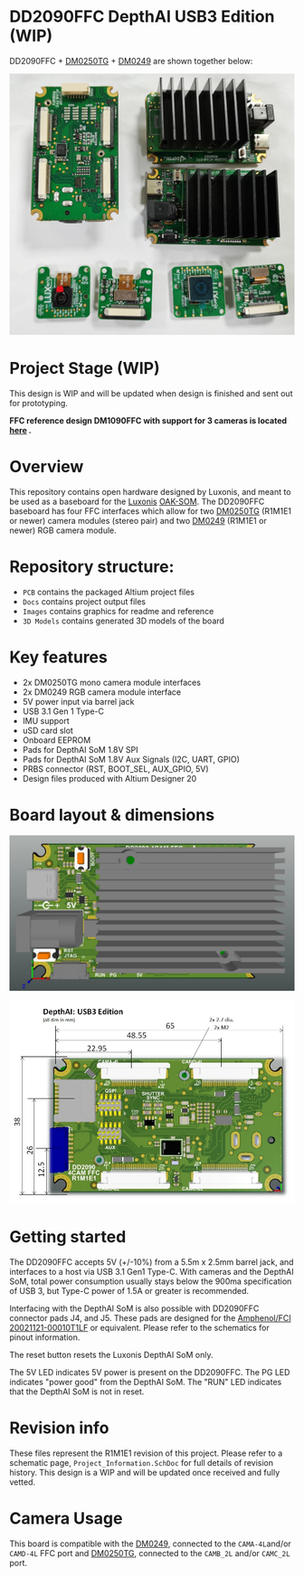 

# DD2090FFC DepthAI USB3 Edition (WIP)

DD2090FFC + [DM0250TG](https://github.com/luxonis/depthai-hardware/tree/master/DM0250TG_DepthAI_Mono_Camera) + [DM0249](https://github.com/luxonis/depthai-hardware/tree/master/DM0249_DepthAI_RGB_Camera) are shown together below:

![](./Images/DD2090FFC_R0M0E0.jpg)

# Project Stage (WIP)



This design is WIP and will be updated when design is finished and sent out for prototyping.

**FFC reference design DM1090FFC with support for 3 cameras is located [here](https://github.com/luxonis/depthai-hardware/tree/master/DM1090FFC_DepthAI_USB3) .**   



# Overview

This repository contains open hardware designed by Luxonis, and meant to be used as a baseboard for the [Luxonis](https://www.luxonis.com/) [OAK-SOM](https://docs.luxonis.com/projects/hardware/en/latest/pages/BW1099.html). The DD2090FFC baseboard has four FFC interfaces which allow for two [DM0250TG](https://github.com/luxonis/depthai-hardware/tree/master/DM0250TG_DepthAI_Mono_Camera)  (R1M1E1 or newer) camera modules (stereo pair) and two [DM0249](https://github.com/luxonis/depthai-hardware/tree/master/DM0249_DepthAI_RGB_Camera) (R1M1E1 or newer) RGB camera module. 

# Repository structure:
* `PCB` contains the packaged Altium project files
* `Docs` contains project output files
* `Images` contains graphics for readme and reference
* `3D Models` contains generated 3D models of the board
# Key features
* 2x DM0250TG mono camera module interfaces
* 2x DM0249 RGB camera module interface
* 5V power input via barrel jack
* USB 3.1 Gen 1 Type-C
* IMU support
* uSD card slot
* Onboard EEPROM
* Pads for DepthAI SoM 1.8V SPI
* Pads for DepthAI SoM 1.8V Aux Signals (I2C, UART, GPIO)
* PRBS connector (RST, BOOT_SEL, AUX_GPIO, 5V)
* Design files produced with Altium Designer 20

# Board layout & dimensions

![](Images/DD2090FFC_R1M1E1_TOP.jpg)

![](Images/DD2090FFC_R1M1E1_BOTTOM_dimms.jpg)

# Getting started  

The DD2090FFC accepts 5V (+/-10%) from a 5.5m x 2.5mm barrel jack, and interfaces to a host via USB 3.1 Gen1 Type-C. With cameras and the DepthAI SoM, total power consumption usually stays below the 900ma specification of USB 3, but Type-C power of 1.5A or greater is recommended. 

Interfacing with the DepthAI SoM is also possible with DD2090FFC connector pads J4, and J5. These pads are designed for the [Amphenol/FCI 20021121-00010T1LF](https://octopart.com/20021121-00010t1lf-amphenol+icc+%2F+fci-93112650?r=sp) or equivalent. Please refer to the schematics for pinout information. 

The reset button resets the Luxonis DepthAI SoM only. 

The 5V LED indicates 5V power is present on the DD2090FFC. The PG LED indicates "power good" from the DepthAI SoM. The "RUN" LED indicates that the DepthAI SoM is not in reset.

# Revision info

These files represent the R1M1E1 revision of this project. Please refer to a schematic page, `Project_Information.SchDoc` for full details of revision history. This design is a WIP and will be updated once received and fully vetted.

# Camera Usage

This board is compatible with the  [DM0249](https://github.com/luxonis/depthai-hardware/tree/master/DM0249_DepthAI_RGB_Camera), connected to the `CAMA-4L`and/or `CAMD-4L` FFC port and [DM0250TG](https://github.com/luxonis/depthai-hardware/tree/master/DM0250TG_DepthAI_Mono_Camera), connected to the `CAMB_2L` and/or `CAMC_2L` port.

